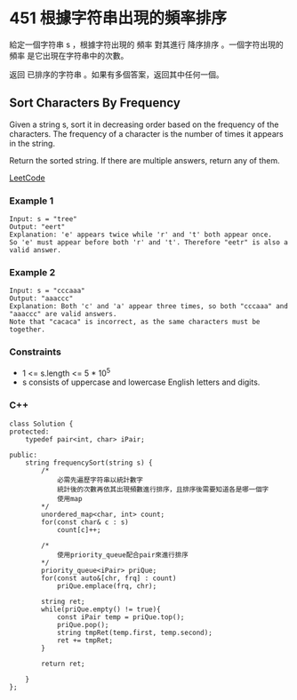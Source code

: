 # 451 根據字符串出現的頻率排序

給定一個字符串 s ，根據字符出現的 頻率 對其進行 降序排序 。一個字符出現的 頻率 是它出現在字符串中的次數。

返回 已排序的字符串 。如果有多個答案，返回其中任何一個。


##  Sort Characters By Frequency

Given a string s, sort it in decreasing order based on the frequency of the characters. The frequency of a character is the number of times it appears in the string.

Return the sorted string. If there are multiple answers, return any of them.


[LeetCode](https://leetcode.cn/problems/sort-characters-by-frequency/)


### Example 1

```
Input: s = "tree"
Output: "eert"
Explanation: 'e' appears twice while 'r' and 't' both appear once.
So 'e' must appear before both 'r' and 't'. Therefore "eetr" is also a valid answer.
```

### Example 2

```
Input: s = "cccaaa"
Output: "aaaccc"
Explanation: Both 'c' and 'a' appear three times, so both "cccaaa" and "aaaccc" are valid answers.
Note that "cacaca" is incorrect, as the same characters must be together.
```


### Constraints

* 1 <= s.length <= 5 * 10<sup>5</sup>
* s consists of uppercase and lowercase English letters and digits.




### C++ 
```
class Solution {
protected:
    typedef pair<int, char> iPair;

public:
    string frequencySort(string s) {
        /*
            必需先遍歷字符串以統計數字
            統計後的次數再依其出現頻數進行排序，且排序後需要知道各是哪一個字
            使用map
        */
        unordered_map<char, int> count;
        for(const char& c : s)
            count[c]++;

        /*
            使用priority_queue配合pair來進行排序
        */
        priority_queue<iPair> priQue;
        for(const auto&[chr, frq] : count)
            priQue.emplace(frq, chr);

        string ret;
        while(priQue.empty() != true){
            const iPair temp = priQue.top();
            priQue.pop();
            string tmpRet(temp.first, temp.second);
            ret += tmpRet;
        }

        return ret;

    }
};
```
